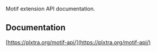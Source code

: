 Motif extension API documentation.

## Documentation

[https://plxtra.org/motif-api/](https://plxtra.org/motif-api/)
